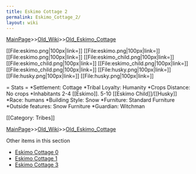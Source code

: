 ```yaml
---
title: Eskimo Cottage 2
permalink: Eskimo_Cottage_2/
layout: wiki
---
```


[MainPage](/keeperrl_wiki/ "wikilink")>>[Old_Wiki](/keeperrl_wiki/Old_Wiki "wikilink")>>[Old_Eskimo_Cottage](/keeperrl_wiki/Old_Eskimo_Cottage "wikilink")

[[File:eskimo.png|100px|link=]]
[[File:eskimo.png|100px|link=]]
[[File:eskimo.png|100px|link=]]
[[File:eskimo_child.png|100px|link=]]
[[File:eskimo_child.png|100px|link=]]
[[File:eskimo_child.png|100px|link=]]
[[File:eskimo_child.png|100px|link=]]
[[File:husky.png|100px|link=]]
[[File:husky.png|100px|link=]]
[[File:husky.png|100px|link=]]

= Stats =
*Settlement: Cottage
*Tribal Loyalty: Humanity
*Crops Distance: No crops
*Inhabitants 2-4 [[Eskimo]]. 5-10 [[Eskimo Child]]/[[Husky]]
*Race: humans 
*Building Style: Snow
*Furniture: Standard Furniture
*Outside features: Snow Furniture
*Guardian: Witchman 
 
[[Category: Tribes]]

[MainPage](/keeperrl_wiki/ "wikilink")>>[Old_Wiki](/keeperrl_wiki/Old_Wiki "wikilink")>>[Old_Eskimo_Cottage](/keeperrl_wiki/Old_Eskimo_Cottage "wikilink")

Other items in this section
-    [Eskimo Cottage 0](/keeperrl_wiki/Eskimo_Cottage_0 "wikilink")
-    [Eskimo Cottage 1](/keeperrl_wiki/Eskimo_Cottage_1 "wikilink")
-    [Eskimo Cottage 3](/keeperrl_wiki/Eskimo_Cottage_3 "wikilink")
